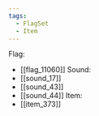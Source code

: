 ```yaml
---
tags:
  - FlagSet
  - Item
---
```

Flag:
- [[flag_11060]]
Sound:
- [[sound_17]]
- [[sound_43]]
- [[sound_44]]
Item:
- [[item_373]]
